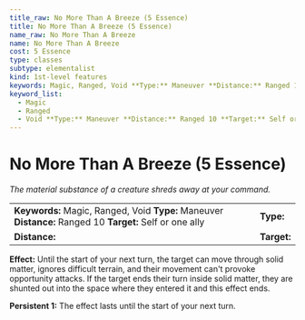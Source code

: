 ```yaml
---
title_raw: No More Than A Breeze (5 Essence)
title: No More Than A Breeze (5 Essence)
name_raw: No More Than A Breeze
name: No More Than A Breeze
cost: 5 Essence
type: classes
subtype: elementalist
kind: 1st-level features
keywords: Magic, Ranged, Void **Type:** Maneuver **Distance:** Ranged 10 **Target:** Self or one ally
keyword_list:
  - Magic
  - Ranged
  - Void **Type:** Maneuver **Distance:** Ranged 10 **Target:** Self or one ally
---
```


# No More Than A Breeze (5 Essence)

*The material substance of a creature shreds away at your command.*

|                                                                                                           |             |
| :-------------------------------------------------------------------------------------------------------- | :---------- |
| **Keywords:** Magic, Ranged, Void **Type:** Maneuver **Distance:** Ranged 10 **Target:** Self or one ally | **Type:**   |
| **Distance:**                                                                                             | **Target:** |

**Effect:** Until the start of your next turn, the target can move through solid matter, ignores difficult terrain, and their movement can't provoke opportunity attacks. If the target ends their turn inside solid matter, they are shunted out into the space where they entered it and this effect ends.

**Persistent 1:** The effect lasts until the start of your next turn.
